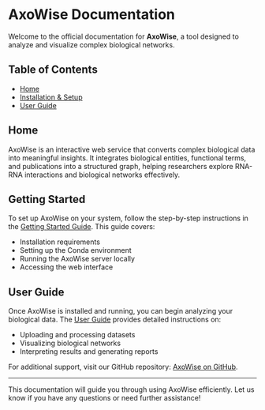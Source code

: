 # AxoWise Documentation

Welcome to the official documentation for **AxoWise**, a tool designed to analyze and visualize complex biological networks.

## Table of Contents
- [Home](#home)
- [Installation & Setup](installation_setup.md)
- [User  Guide](user_guide.md)

## Home
AxoWise is an interactive web service that converts complex biological data into meaningful insights. It integrates biological entities, functional terms, and publications into a structured graph, helping researchers explore RNA-RNA interactions and biological networks effectively.

## Getting Started
To set up AxoWise on your system, follow the step-by-step instructions in the [Getting Started Guide](getting_started.md). This guide covers:
- Installation requirements
- Setting up the Conda environment
- Running the AxoWise server locally
- Accessing the web interface

## User Guide
Once AxoWise is installed and running, you can begin analyzing your biological data. The [User  Guide](user_guide.md) provides detailed instructions on:
- Uploading and processing datasets
- Visualizing biological networks
- Interpreting results and generating reports

For additional support, visit our GitHub repository: [AxoWise on GitHub](https://github.com/BackofenLab/AxoWise).

---
This documentation will guide you through using AxoWise efficiently. Let us know if you have any questions or need further assistance!

